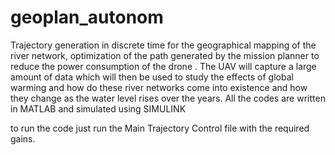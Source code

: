# geoplan_autonom
Trajectory generation in discrete time for the geographical mapping of the river network, optimization of the path generated by the mission planner to reduce the power consumption of the drone . The UAV will capture a large amount of data which will then be used to study the effects of global warming and how do these river networks come into existence and how they change as the water level rises over the years. All the codes are written in MATLAB and simulated using SIMULINK

to run the code just run the Main Trajectory Control file with the required gains.
